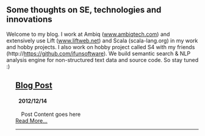 ## Some thoughts on SE, technologies and innovations

Welcome to my blog. I work at Ambiq (www.ambiqtech.com) and extensively use Lift (www.liftweb.net) and Scala (scala-lang.org) in my work and hobby projects.
I also work on hobby project called S4 with my friends (http://https://github.com/ifunsoftware). We build semantic search & NLP analysis engine for non-structured text data and source code.
So stay tuned :)


<ul class="posts" style="list-style: none" data-lift="blog.posts?max=15">
    <li data-post="item"><h2><a data-post="link" href="#">Blog Post</a></h2>
    	<h4 style="padding-left: 8px;"><span data-post="date">2012/12/14</span> </h4>
    	<div style="padding-left: 15px;" data-post="shortcontent">
			Post Content goes here
    </div>
    <div data-post="more"><a href="#">Read More...</a></div>
    <hr>
    </li>
</ul>

[title: Home]: /